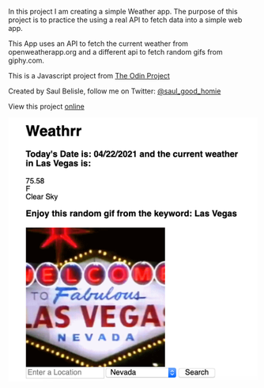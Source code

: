 In this project I am creating a simple Weather app. The purpose of this project is to practice the using a real API to fetch data into a simple web app.

This App uses an API to fetch the current weather from openweatherapp.org and a different api to fetch random gifs from giphy.com.

This is a Javascript project from [The Odin Project](https://www.theodinproject.com/paths/full-stack-ruby-on-rails/courses/javascript/lessons/weather-app#null)

Created by Saul Belisle, follow me on Twitter: [@saul_good_homie](https://twitter.com/saul_good_homie)

View this project [online](https://saul-good-homie.github.io/JS-Weather-App/)

![Screen Shot of final app](screenshot-final.png?raw=true)

